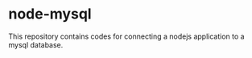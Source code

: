 # node-mysql
This repository contains codes for connecting a nodejs application to a mysql database.
